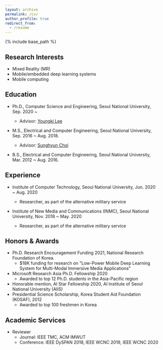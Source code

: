 ```yaml
---
layout: archive
permalink: /cv/
author_profile: true
redirect_from:
  - /resume
---
```


{% include base_path %}

## Research Interests

* Mixed Reality (MR)
* Mobile/embedded deep learning systems
* Mobile computing

## Education
* Ph.D., Computer Science and Engineering, Seoul National University, Sep. 2020 ~
  * Advisor: [Youngki Lee](http://youngkilee.blogspot.com/) 

* M.S., Electrical and Computer Engineering, Seoul National University, Sep. 2016 ~ Aug. 2018.
  * Advisor: [Sunghyun Choi](https://sites.google.com/view/sunghyun-chois-home) 

* B.S., Electrical and Computer Engineering, Seoul National University, Mar. 2012 ~ Aug. 2016.

## Experience

* Institute of Computer Technology, Seoul National University, Jun. 2020 ~ Aug. 2020
  * Researcher, as part of the alternative military service

* Institute of New Media and Communications (INMC), Seoul National University, Nov. 2018 ~ May. 2020
  * Researcher, as part of the alternative military service

## Honors & Awards

* Ph.D. Research Encouragement Funding 2021, National Research Foundation of Korea.
  * $18K funding for research on "Low-Power Mobile Deep Learning System for Multi-Modal Immersive Media Applications"
* Microsoft Research Asia Ph.D. Fellowship 2020
  * Awarded to top 12 Ph.D. students in the Asia-Pacific region
* Honorable mention, AI Star Fellowship 2020, AI Institute of Seoul National University (AIIS)
* Presidential Science Scholarship, Korea Student Aid Foundation (KOSAF), 2012
  * Awarded to top 100 freshmen in Korea

## Academic Services

* Reviewer
  * Journal: IEEE TMC, ACM IMWUT
  * Conference: IEEE DySPAN 2018, IEEE WCNC 2019, IEEE WCNC 2020
